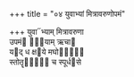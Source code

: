 +++
title = "०४ युवाभ्यां मित्रावरुणोपमं"

+++
युवा᳓भ्याम् मित्रावरुणा  
उपमं᳓ धे᳐याम् ऋचा᳓  
य᳓द् ध क्ष᳓ये मघो᳓नां᳐  
स्तोतॄणां᳐᳓ च स्पूर्ध᳓से